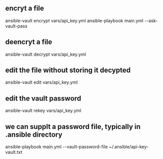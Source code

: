 ## encryt a file
ansible-vault encrypt vars/api_key.yml
ansible-playbook main.yml --ask-vault-pass


## deencryt a file
ansible-vault decrypt vars/api_key.yml


## edit the file without storing it decypted
ansible-vault edit vars/api_key.yml


## edit the  vault password
ansible-vault rekey vars/api_key.yml


## we can supplt a password file, typically in .ansible directory
ansible-playbook main.yml --vault-password-file ~/.ansible/api-key-vault.txt